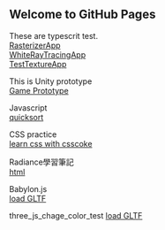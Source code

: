## Welcome to GitHub Pages

These are typescrit test.  
[RasterizerApp](RasterizerApp.html)  
[WhiteRayTracingApp](WhiteRayTracingApp.html)  
[TestTextureApp](TestTextureApp.html)


This is Unity prototype  
[Game Prototype](/Game/index.html)


Javascript  
[quicksort](quicksort/index.html)


CSS practice  
[learn css with csscoke](https://htmlpreview.github.io/?https://github.com/xwc2021/what-is-radiance/blob/main/learn_css_with_csscoke.html) 


Radiance學習筆記  
[html](https://xwc2021.github.io/mypage/radiance-reading-notes/index.html) 


Babylon.js  
[load GLTF](https://xwc2021.github.io/mypage/WebModelViewer) 


three_js_chage_color_test
[load GLTF](https://xwc2021.github.io/mypage/three_js_chage_color_test) 
